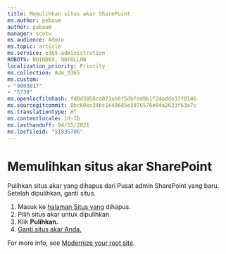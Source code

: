 ```yaml
---
title: Memulihkan situs akar SharePoint
ms.author: pebaum
author: pebaum
manager: scotv
ms.audience: Admin
ms.topic: article
ms.service: o365-administration
ROBOTS: NOINDEX, NOFOLLOW
localization_priority: Priority
ms.collection: Adm_O365
ms.custom:
- "9003017"
- "5730"
ms.openlocfilehash: fd0d3858cd073ab6f5dbfdd8b1f24adde37f8146
ms.sourcegitcommit: 8bc60ec34bc1e40685e3976576e04a2623f63a7c
ms.translationtype: HT
ms.contentlocale: id-ID
ms.lasthandoff: 04/15/2021
ms.locfileid: "51835706"
---
```

# <a name="restore-the-sharepoint-root-site"></a>Memulihkan situs akar SharePoint

Pulihkan situs akar yang dihapus dari Pusat admin SharePoint yang baru. Setelah dipulihkan, ganti situs.

1. Masuk ke [halaman Situs yang](https://admin.microsoft.com/sharepoint?page=recycleBin&modern=true) dihapus. 
2. Pilih situs akar untuk dipulihkan.
3. Klik **Pulihkan.**
4. [Ganti situs akar Anda.](https://docs.microsoft.com/sharepoint/troubleshoot/sites/url-that-resides-under-root-site-collection-is-broken)

For more info, see [Modernize your root site](https://docs.microsoft.com/sharepoint/modern-root-site).
